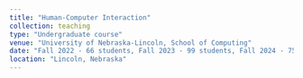 ```yaml
---
title: "Human-Computer Interaction"
collection: teaching
type: "Undergraduate course"
venue: "University of Nebraska-Lincoln, School of Computing"
date: "Fall 2022 - 66 students, Fall 2023 - 99 students, Fall 2024 - 75 students"
location: "Lincoln, Nebraska"
---
```

